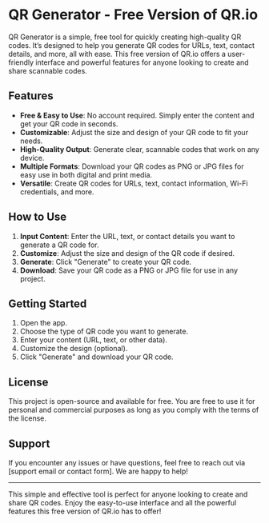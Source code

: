 # QR Generator - Free Version of QR.io

QR Generator is a simple, free tool for quickly creating high-quality QR codes. It’s designed to help you generate QR codes for URLs, text, contact details, and more, all with ease. This free version of QR.io offers a user-friendly interface and powerful features for anyone looking to create and share scannable codes.

## Features

- **Free & Easy to Use**: No account required. Simply enter the content and get your QR code in seconds.
- **Customizable**: Adjust the size and design of your QR code to fit your needs.
- **High-Quality Output**: Generate clear, scannable codes that work on any device.
- **Multiple Formats**: Download your QR codes as PNG or JPG files for easy use in both digital and print media.
- **Versatile**: Create QR codes for URLs, text, contact information, Wi-Fi credentials, and more.

## How to Use

1. **Input Content**: Enter the URL, text, or contact details you want to generate a QR code for.
2. **Customize**: Adjust the size and design of the QR code if desired.
3. **Generate**: Click "Generate" to create your QR code.
4. **Download**: Save your QR code as a PNG or JPG file for use in any project.

## Getting Started

1. Open the app.
2. Choose the type of QR code you want to generate.
3. Enter your content (URL, text, or other data).
4. Customize the design (optional).
5. Click "Generate" and download your QR code.

## License

This project is open-source and available for free. You are free to use it for personal and commercial purposes as long as you comply with the terms of the license.

## Support

If you encounter any issues or have questions, feel free to reach out via [support email or contact form]. We are happy to help!

---

This simple and effective tool is perfect for anyone looking to create and share QR codes. Enjoy the easy-to-use interface and all the powerful features this free version of QR.io has to offer!
